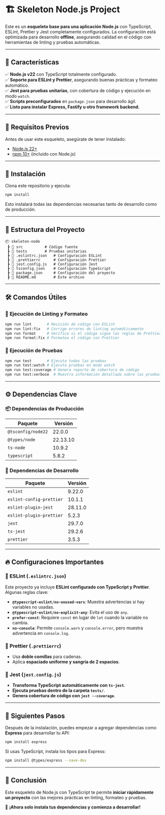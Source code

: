 # 🏗️ Skeleton Node.js Project

Este es un **esqueleto base para una aplicación Node.js** con TypeScript, ESLint, Prettier y Jest completamente configurados.
La configuración está optimizada para desarrollo **offline**, asegurando calidad en el código con herramientas de linting y pruebas automáticas.

---

## 📌 **Características**

✅ **Node.js v22** con TypeScript totalmente configurado.<br>
✅ **Soporte para ESLint y Prettier**, asegurando buenas prácticas y formateo automático.<br>
✅ **Jest para pruebas unitarias**, con cobertura de código y ejecución en modo `watch`.<br>
✅ **Scripts preconfigurados** en `package.json` para desarrollo ágil.<br>
✅ **Listo para instalar Express, Fastify u otro framework backend.**<br>

---

## 🚀 **Requisitos Previos**

Antes de usar este esqueleto, asegúrate de tener instalado:

- [Node.js 22+](https://nodejs.org/)
- [npm 10+](https://www.npmjs.com/) (incluido con Node.js)

---

## 🔧 **Instalación**

Clona este repositorio y ejecuta:

```bash
npm install
```

Esto instalará todas las dependencias necesarias tanto de desarrollo como de producción.

---

## 📂 **Estructura del Proyecto**

```plaintext
📦 skeleton-node
 ┣ 📂 src          # Código fuente
 ┣ 📂 tests        # Pruebas unitarias
 ┣ 📜 .eslintrc.json   # Configuración ESLint
 ┣ 📜 .prettierrc      # Configuración Prettier
 ┣ 📜 jest.config.js   # Configuración Jest
 ┣ 📜 tsconfig.json    # Configuración TypeScript
 ┣ 📜 package.json     # Configuración del proyecto
 ┣ 📜 README.md        # Este archivo
```

---

## 🛠️ **Comandos Útiles**

### 📌 **Ejecución de Linting y Formateo**

```bash
npm run lint       # Revisión de código con ESLint
npm run lint:fix   # Corrige errores de linting automáticamente
npm run format     # Verifica si el código sigue las reglas de Prettier
npm run format:fix # Formatea el código con Prettier
```

### 📌 **Ejecución de Pruebas**

```bash
npm run test       # Ejecuta todas las pruebas
npm run test:watch # Ejecuta pruebas en modo watch
npm run test:coverage # Genera reporte de cobertura de código
npm run test:verbose  # Muestra información detallada sobre las pruebas
```

---

## ⚙️ **Dependencias Clave**

### **📦 Dependencias de Producción**

| Paquete            | Versión  |
| ------------------ | -------- |
| `@tsconfig/node22` | 22.0.0   |
| `@types/node`      | 22.13.10 |
| `ts-node`          | 10.9.2   |
| `typescript`       | 5.8.2    |

### **🔧 Dependencias de Desarrollo**

| Paquete                  | Versión |
| ------------------------ | ------- |
| `eslint`                 | 9.22.0  |
| `eslint-config-prettier` | 10.1.1  |
| `eslint-plugin-jest`     | 28.11.0 |
| `eslint-plugin-prettier` | 5.2.3   |
| `jest`                   | 29.7.0  |
| `ts-jest`                | 29.2.6  |
| `prettier`               | 3.5.3   |

---

## 🔥 **Configuraciones Importantes**

### **📜 ESLint (`.eslintrc.json`)**

Este proyecto ya incluye **ESLint configurado con TypeScript y Prettier**. Algunas reglas clave:

- **`@typescript-eslint/no-unused-vars`**: Muestra advertencias si hay variables no usadas.
- **`@typescript-eslint/no-explicit-any`**: Evita el uso de `any`.
- **`prefer-const`**: Requiere `const` en lugar de `let` cuando la variable no cambia.
- **`no-console`**: Permite `console.warn` y `console.error`, pero muestra advertencia en `console.log`.

### **🎨 Prettier (`.prettierrc`)**

- Usa **doble comillas** para cadenas.
- Aplica **espaciado uniforme y sangría de 2 espacios**.

### **🧪 Jest (`jest.config.js`)**

- **Transforma TypeScript automáticamente con `ts-jest`**.
- **Ejecuta pruebas dentro de la carpeta `tests/`**.
- **Genera cobertura de código con `jest --coverage`**.

---

## 🔌 **Siguientes Pasos**

Después de la instalación, puedes empezar a agregar dependencias como **Express** para desarrollar tu API:

```bash
npm install express
```

Si usas TypeScript, instala los tipos para Express:

```bash
npm install @types/express --save-dev
```

---

## 🎯 **Conclusión**

Este esqueleto de Node.js con TypeScript te permite **iniciar rápidamente un proyecto** con las mejores prácticas en linting, formateo y pruebas.

🚀 **¡Ahora solo instala tus dependencias y comienza a desarrollar!**
